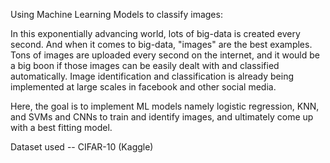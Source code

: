 Using Machine Learning Models to classify images:

In this exponentially advancing world, lots of big-data is created every second. And when it comes to big-data, "images" are the best examples. Tons of images are uploaded every second on the internet, and it would be a big boon if those images can be easily dealt with and classified automatically. Image identification and classification is already being implemented at large scales in facebook and other social media.

Here, the goal is to implement ML models namely logistic regression, KNN, and SVMs and CNNs to train and identify images, and ultimately come up with a best fitting model. 


Dataset used -- CIFAR-10 (Kaggle)




